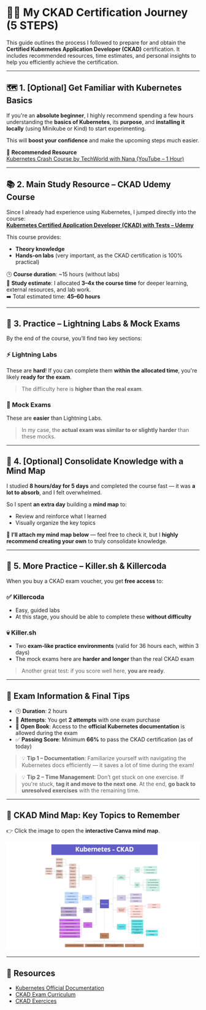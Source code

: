 # 🧑‍💻 My CKAD Certification Journey (5 STEPS)

This guide outlines the process I followed to prepare for and obtain the **Certified Kubernetes Application Developer (CKAD)** certification. It includes recommended resources, time estimates, and personal insights to help you efficiently achieve the certification.

---

## 🗺️ 1. [Optional] Get Familiar with Kubernetes Basics

If you're an **absolute beginner**, I highly recommend spending a few hours understanding the **basics of Kubernetes**, its **purpose**, and **installing it locally** (using Minikube or Kind) to start experimenting.

This will **boost your confidence** and make the upcoming steps much easier.

🎥 **Recommended Resource**  
[Kubernetes Crash Course by TechWorld with Nana (YouTube – 1 Hour)](https://www.youtube.com/watch?v=s_o8dwzRlu4)

---

## 📚 2. Main Study Resource – CKAD Udemy Course

Since I already had experience using Kubernetes, I jumped directly into the course:  
**[Kubernetes Certified Application Developer (CKAD) with Tests – Udemy](https://www.udemy.com/course/certified-kubernetes-application-developer/)**

This course provides:
- **Theory knowledge**
- **Hands-on labs** (very important, as the CKAD certification is 100% practical)

🕒 **Course duration**: ~15 hours (without labs)  
📅 **Study estimate**: I allocated **3–4x the course time** for deeper learning, external resources, and lab work.  
➡️ Total estimated time: **45–60 hours**

---

## 🧪 3. Practice – Lightning Labs & Mock Exams

By the end of the course, you’ll find two key sections:

### ⚡ Lightning Labs  
These are **hard**! If you can complete them **within the allocated time**, you're likely **ready for the exam**.  
> The difficulty here is **higher than the real exam**.

### 📝 Mock Exams  
These are **easier** than Lightning Labs.  
> In my case, the **actual exam was similar to or slightly harder** than these mocks.

---

## 🧠 4. [Optional] Consolidate Knowledge with a Mind Map

I studied **8 hours/day for 5 days** and completed the course fast — it was **a lot to absorb**, and I felt overwhelmed.

So I spent **an extra day** building a **mind map** to:
- Review and reinforce what I learned
- Visually organize the key topics

📎 **I’ll attach my mind map below** — feel free to check it, but I **highly recommend creating your own** to truly consolidate knowledge.

---

## 🔁 5. More Practice – Killer.sh & Killercoda

When you buy a CKAD exam voucher, you get **free access** to:

### ✅ Killercoda  
- Easy, guided labs  
- At this stage, you should be able to complete these **without difficulty**

### 💀 Killer.sh  
- Two **exam-like practice environments** (valid for 36 hours each, within 3 days)  
- The mock exams here are **harder and longer** than the real CKAD exam  
> Another great test: if you score well here, **you are ready**.

---

## 📝 Exam Information & Final Tips

- 🕒 **Duration**: 2 hours
- 🔁 **Attempts**: You get **2 attempts** with one exam purchase
- 📖 **Open Book**: Access to the **official Kubernetes documentation** is allowed during the exam
- ✅ **Passing Score**: Minimum **66%** to pass the CKAD certification (as of today)

> 💡 **Tip 1 – Documentation**: Familiarize yourself with navigating the Kubernetes docs efficiently — it saves a lot of time during the exam!

> 💡 **Tip 2 – Time Management**: Don’t get stuck on one exercise. If you're stuck, **tag it and move to the next one**. At the end, **go back to unresolved exercises** with the remaining time.


---

## 🧩 CKAD Mind Map: Key Topics to Remember
👉 Click the image to open the **interactive Canva mind map**.

[![CKAD Mind Map Preview](../assets/kubernetes-ckad.png)](https://www.canva.com/design/DAGhlTgE8Lc/qhVRvp2iNqfUYQBwhfxTqA/view)


---

## 📂 Resources

- [Kubernetes Official Documentation](https://kubernetes.io/docs/)
- [CKAD Exam Curriculum](https://github.com/cncf/curriculum)
- [CKAD Exercices](https://github.com/dgkanatsios/CKAD-exercises)
